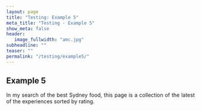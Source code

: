 ```yaml
---
layout: page
title: "Testing: Example 5"
meta_title: "Testing - Example 5"
show_meta: false
header:
   image_fullwidth: "amc.jpg"
subheadline: ""
teaser: ""
permalink: "/testing/example5/"
---
```


## Example 5

<div class="mboxDefault"><p style="text-align: justify;">In my search of the best Sydney food, this page is a collection of the latest of the experiences sorted by rating.</p></div>
<script type="text/javascript">
 mboxCreate('mboxOne');
</script>
